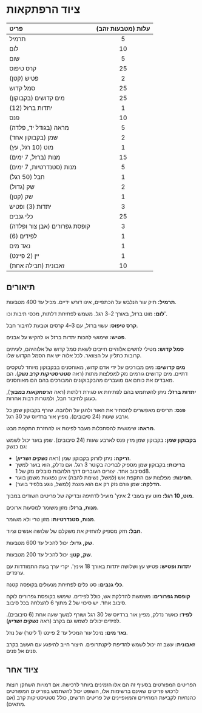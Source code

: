 # ציוד הרפתקאות

| פריט                       | עלות (מטבעות זהב) |
| :------------------------- | :-------: |
| תרמיל                      |     5     |
| לום                        |    10     |
| שום                        |     5     |
| קרס טיפוס                  |    25     |
| פטיש (קטן)                |     2     |
| סמל קדוש                  |    25     |
| מים קדושים (בקבוקון)      |    25     |
| יתדות ברזל (12)           |     1     |
| פנס                        |    10     |
| מראה (בגודל יד, פלדה)     |     5     |
| שמן (בקבוקון אחד)         |     2     |
| מוט (10 רגל, עץ)          |     1     |
| מנות (ברזל, 7 ימים)       |    15     |
| מנות (סטנדרטיות, 7 ימים)  |     5     |
| חבל (50 רגל)              |     1     |
| שק (גדול)                 |     2     |
| שק (קטן)                  |     1     |
| יתדות (3) ופטיש           |     3     |
| כלי גנבים                 |    25     |
| קופסת גפרורים (אבן צור ופלדה) |     3     |
| לפידים (6)                |     1     |
| נאד מים                   |     1     |
| יין (2 פיינט)             |     1     |
| זאבונית (חבילה אחת)       |    10     |

## תיאורים

**תרמיל:** תיק עור הנלבש על הכתפיים, אינו דורש ידיים. מכיל עד 400 מטבעות.

**לום:** מוט ברזל, באורך 2–3 רגל. משמש לפתיחת דלתות, מכסי תיבות וכו'.

**קרס טיפוס:** עשוי ברזל, עם 3–4 קרסים וטבעת לחיבור חבל.

**פטיש:** שימושי להכות יתדות ברזל או להקיש על אבנים.

**סמל קדוש:** מטילי לחשים אלוהיים חייבים לשאת סמל קדוש של אלוהיהם, לעיתים קרובות כתליון על הצוואר. לכל אלוה יש את הסמל הקדוש שלו.

**מים קדושים:** מים מבורכים על ידי אדם קדוש, מאוחסנים בבקבוקון מיוחד לטקסים דתיים. מים קדושים גורמים נזק למפלצות מתות (ראה ***סטטיסטיקות קרב נשק***). הם מאבדים את כוחם אם מועברים מהבקבוקונים המבורכים בהם הם מאוחסנים.

**יתדות ברזל:** ניתן להשתמש בהם לפתיחת או סגירת דלתות (ראה ***הרפתקאות במבוך***), כעוגן לחיבור חבל, ולמטרות רבות אחרות.

**פנס:** תריסים מאפשרים להסתיר את האור ולהגן על הלהבה. שורף בקבוקון שמן כל ארבע שעות (24 סיבובים). מפיץ אור ברדיוס של 30 רגל.

**מראה:** שימושית להסתכלות מעבר לפינות או להחזרת התקפת מבט.

**בקבוקון שמן:** בקבוקון שמן מזין פנס לארבע שעות (24 סיבובים). שמן בוער יכול לשמש גם כנשק:

- **זריקה:** ניתן לזרוק בקבוקון שמן (ראה ***נשקים ושריון***).
- **בריכות:** בקבוקון שמן מספיק לבריכה בקוטר 3 רגל. אם נדלק, הוא בוער למשך סיבוב אחד. יצורים העוברים דרך הלהבות סובלים נזק של 1d8.
- **חסינות:** מפלצות עם התקפת אש (למשל, נשימת להבה) אינן נפגעות משמן בוער.
- **הדלקה:** שמן גורם נזק רק אם הוא מוצת (למשל, נוגע בלפיד בוער).

**מוט, 10 רגל:** מוט עץ בעובי 2 אינץ' מועיל לדחיפה ובדיקה של פריטים חשודים במבוך.

**מנות, ברזל:** מזון משומר למסעות ארוכים.

**מנות, סטנדרטיות:** מזון טרי ולא משומר.

**חבל:** חזק מספיק להחזיק את משקלם של שלושה אנשים וציוד.

**שק, גדול:** יכול להכיל עד 600 מטבעות.

**שק, קטן:** יכול להכיל עד 200 מטבעות.

**יתדות ופטיש:** פטיש עץ ושלושה יתדות באורך 18 אינץ'. יקרי ערך בעת התמודדות עם ערפדים.

**כלי גנבים:** סט כלים לפתיחת מנעולים בקופסה קטנה.

**קופסת גפרורים:** משמשת להדלקת אש, כולל לפידים. שימוש בקופסת גפרורים לוקח סיבוב אחד. יש סיכוי של 2 מתוך 6 להצלחה בכל סיבוב.

**לפיד:** כאשר נדלק, מפיץ אור ברדיוס של 30 רגל ושורף למשך שעה אחת (6 סיבובים). לפידים יכולים לשמש גם בקרב (ראה ***נשקים ושריון***).

**נאד מים:** מיכל עור המכיל עד 2 פיינט (1 ליטר) של נוזל.

**זאבונית:** עשב זה יכול לשמש להדיפת ליקנתרופים. היצור חייב להיפגע עם העשב בקרב פנים אל פנים.

## ציוד אחר

הפריטים המפורטים בסעיף זה הם אלו הזמינים ביותר לרכישה. אם דמויות השחקן רוצות לרכוש פריטים שאינם ברשימות אלו, השופט יכול להשתמש בפריטים המפורטים כהנחיות לקביעת המחירים והמאפיינים של פריטים חדשים, כולל סטטיסטיקות קרב (אם מתאים).